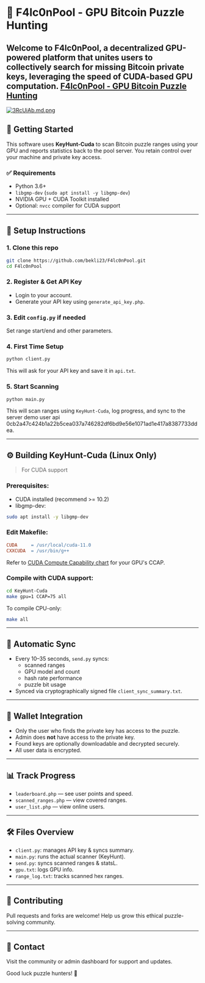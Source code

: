 # 🧠 F4lc0nPool - GPU Bitcoin Puzzle Hunting

Welcome to **F4lc0nPool**, a decentralized GPU-powered platform that unites users to collectively search for missing Bitcoin private keys, leveraging the speed of CUDA-based GPU computation.
<a href="http://84.46.242.149/">F4lc0nPool - GPU Bitcoin Puzzle Hunting</a>
---
<a href="https://freeimage.host/i/3RcUiAb"><img src="https://iili.io/3RcUiAb.md.png" alt="3RcUiAb.md.png" border="0"></a>
 
## 🔧 Getting Started

This software uses **KeyHunt-Cuda** to scan Bitcoin puzzle ranges using your GPU and reports statistics back to the pool server. You retain control over your machine and private key access.

### ✅ Requirements

- Python 3.6+
- `libgmp-dev` (`sudo apt install -y libgmp-dev`)
- NVIDIA GPU + CUDA Toolkit installed
- Optional: `nvcc` compiler for CUDA support

---

## 🚀 Setup Instructions

### 1. Clone this repo
```bash
git clone https://github.com/bekli23/F4lc0nPool.git
cd F4lc0nPool
```

### 2. Register & Get API Key

- Login to your account.
- Generate your API key using `generate_api_key.php`.

### 3. Edit `config.py` if needed

Set range start/end and other parameters.

### 4. First Time Setup

```bash
python client.py
```

This will ask for your API key and save it in `api.txt`.

### 5. Start Scanning

```bash
python main.py
```

This will scan ranges using `KeyHunt-Cuda`, log progress, and sync to the server demo user api 0cb2a47c424b1a22b5cea037a746282df6bd9e56e1071ad1e417a8387733ddea.

---

## ⚙️ Building KeyHunt-Cuda (Linux Only)

> For CUDA support

### Prerequisites:

- CUDA installed (recommend >= 10.2)
- libgmp-dev:
```bash
sudo apt install -y libgmp-dev
```

### Edit Makefile:

```Makefile
CUDA     = /usr/local/cuda-11.0
CXXCUDA  = /usr/bin/g++
```

Refer to [CUDA Compute Capability chart](https://arnon.dk/matching-sm-architectures-arch-and-gencode-for-various-nvidia-cards/) for your GPU's CCAP.

### Compile with CUDA support:
```bash
cd KeyHunt-Cuda
make gpu=1 CCAP=75 all
```

To compile CPU-only:
```bash
make all
```

---

## 🔁 Automatic Sync

- Every 10–35 seconds, `send.py` syncs:
  - scanned ranges
  - GPU model and count
  - hash rate performance
  - puzzle bit usage
- Synced via cryptographically signed file `client_sync_summary.txt`.

---

## 💼 Wallet Integration

- Only the user who finds the private key has access to the puzzle.
- Admin does **not** have access to the private key.
- Found keys are optionally downloadable and decrypted securely.
- All user data is encrypted.

---

## 📊 Track Progress

- `leaderboard.php` — see user points and speed.
- `scanned_ranges.php` — view covered ranges.
- `user_list.php` — view online users.

---

## 🛠 Files Overview

- `client.py`: manages API key & syncs summary.
- `main.py`: runs the actual scanner (KeyHunt).
- `send.py`: syncs scanned ranges & statsL.
- `gpu.txt`: logs GPU info.
- `range_log.txt`: tracks scanned hex ranges.

---

## 🤝 Contributing

Pull requests and forks are welcome! Help us grow this ethical puzzle-solving community.

---

## 💬 Contact

Visit the community or admin dashboard for support and updates.

Good luck puzzle hunters! 💸
